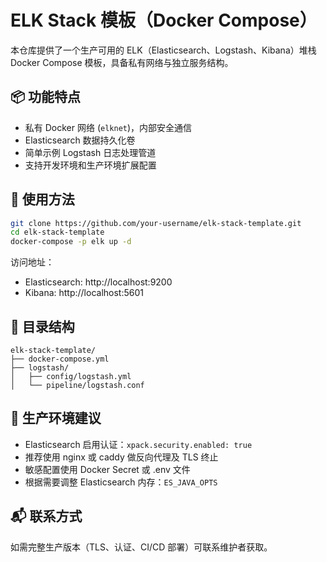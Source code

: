 # ELK Stack 模板（Docker Compose）

本仓库提供了一个生产可用的 ELK（Elasticsearch、Logstash、Kibana）堆栈 Docker Compose 模板，具备私有网络与独立服务结构。

## 📦 功能特点
- 私有 Docker 网络 (`elknet`)，内部安全通信
- Elasticsearch 数据持久化卷
- 简单示例 Logstash 日志处理管道
- 支持开发环境和生产环境扩展配置

## 🚀 使用方法

```bash
git clone https://github.com/your-username/elk-stack-template.git
cd elk-stack-template
docker-compose -p elk up -d
```

访问地址：
- Elasticsearch: http://localhost:9200
- Kibana: http://localhost:5601

## 📂 目录结构
```
elk-stack-template/
├── docker-compose.yml
├── logstash/
│   ├── config/logstash.yml
│   └── pipeline/logstash.conf
```

## 🔐 生产环境建议
- Elasticsearch 启用认证：`xpack.security.enabled: true`
- 推荐使用 nginx 或 caddy 做反向代理及 TLS 终止
- 敏感配置使用 Docker Secret 或 .env 文件
- 根据需要调整 Elasticsearch 内存：`ES_JAVA_OPTS`

## 📬 联系方式
如需完整生产版本（TLS、认证、CI/CD 部署）可联系维护者获取。